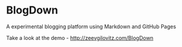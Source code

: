 BlogDown
========

A experimental blogging platform using Markdown and GitHub Pages

Take a look at the demo - http://zeevgilovitz.com/BlogDown
